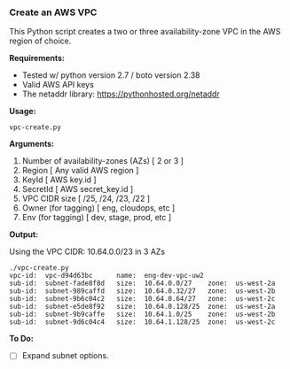 ### Create an AWS VPC

This Python script creates a two or three availability-zone VPC in the AWS region of choice.

**Requirements:**

* Tested w/ python version 2.7 / boto version 2.38
* Valid AWS API keys
* The netaddr library: https://pythonhosted.org/netaddr

**Usage:**

```
vpc-create.py
```

**Arguments:**

1. Number of availability-zones (AZs) [ 2 or 3 ]
2. Region [ Any valid AWS region ]
3. KeyId [ AWS key.id ]
4. SecretId [ AWS secret_key.id ]
5. VPC CIDR size [ /25, /24, /23, /22 ]
6. Owner (for tagging) [ eng, cloudops, etc ]
7. Env (for tagging) [ dev, stage, prod, etc ]

**Output:**

Using the VPC CIDR: 10.64.0.0/23 in 3 AZs

```
./vpc-create.py
vpc-id:  vpc-d94d63bc      name:  eng-dev-vpc-uw2
sub-id:  subnet-fade8f8d   size:  10.64.0.0/27    zone:  us-west-2a
sub-id:  subnet-989caffd   size:  10.64.0.32/27   zone:  us-west-2b
sub-id:  subnet-9b6c04c2   size:  10.64.0.64/27   zone:  us-west-2c
sub-id:  subnet-e5de8f92   size:  10.64.0.128/25  zone:  us-west-2a
sub-id:  subnet-9b9caffe   size:  10.64.1.0/25    zone:  us-west-2b
sub-id:  subnet-9d6c04c4   size:  10.64.1.128/25  zone:  us-west-2c
```

**To Do:**

- [ ] Expand subnet options.
